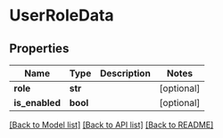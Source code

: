 # UserRoleData


## Properties
Name | Type | Description | Notes
------------ | ------------- | ------------- | -------------
**role** | **str** |  | [optional] 
**is_enabled** | **bool** |  | [optional] 

[[Back to Model list]](../README.md#documentation-for-models) [[Back to API list]](../README.md#documentation-for-api-endpoints) [[Back to README]](../README.md)


